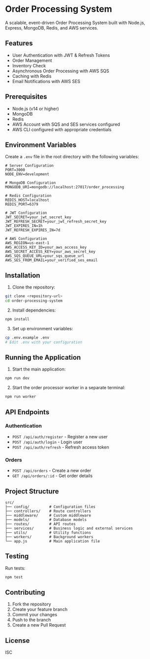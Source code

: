 # Order Processing System

A scalable, event-driven Order Processing System built with Node.js, Express, MongoDB, Redis, and AWS services.

## Features

- User Authentication with JWT & Refresh Tokens
- Order Management
- Inventory Check
- Asynchronous Order Processing with AWS SQS
- Caching with Redis
- Email Notifications with AWS SES

## Prerequisites

- Node.js (v14 or higher)
- MongoDB
- Redis
- AWS Account with SQS and SES services configured
- AWS CLI configured with appropriate credentials

## Environment Variables

Create a `.env` file in the root directory with the following variables:

```env
# Server Configuration
PORT=3000
NODE_ENV=development

# MongoDB Configuration
MONGODB_URI=mongodb://localhost:27017/order_processing

# Redis Configuration
REDIS_HOST=localhost
REDIS_PORT=6379

# JWT Configuration
JWT_SECRET=your_jwt_secret_key
JWT_REFRESH_SECRET=your_jwt_refresh_secret_key
JWT_EXPIRES_IN=1h
JWT_REFRESH_EXPIRES_IN=7d

# AWS Configuration
AWS_REGION=us-east-1
AWS_ACCESS_KEY_ID=your_aws_access_key
AWS_SECRET_ACCESS_KEY=your_aws_secret_key
AWS_SQS_QUEUE_URL=your_sqs_queue_url
AWS_SES_FROM_EMAIL=your_verified_ses_email
```

## Installation

1. Clone the repository:
```bash
git clone <repository-url>
cd order-processing-system
```

2. Install dependencies:
```bash
npm install
```

3. Set up environment variables:
```bash
cp .env.example .env
# Edit .env with your configuration
```

## Running the Application

1. Start the main application:
```bash
npm run dev
```

2. Start the order processor worker in a separate terminal:
```bash
npm run worker
```

## API Endpoints

### Authentication
- `POST /api/auth/register` - Register a new user
- `POST /api/auth/login` - Login user
- `POST /api/auth/refresh` - Refresh access token

### Orders
- `POST /api/orders` - Create a new order
- `GET /api/orders/:id` - Get order details

## Project Structure

```
src/
├── config/         # Configuration files
├── controllers/    # Route controllers
├── middleware/     # Custom middleware
├── models/         # Database models
├── routes/         # API routes
├── services/       # Business logic and external services
├── utils/          # Utility functions
├── workers/        # Background workers
└── app.js          # Main application file
```

## Testing

Run tests:
```bash
npm test
```

## Contributing

1. Fork the repository
2. Create your feature branch
3. Commit your changes
4. Push to the branch
5. Create a new Pull Request

## License

ISC 
